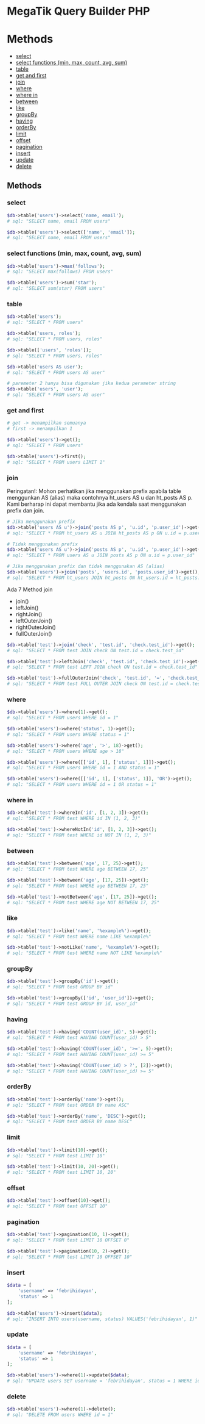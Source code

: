 # MegaTik Query Builder PHP



# Methods

* [select](#select)
* [select functions (min, max, count, avg, sum)](#select-functions-min-max-count-avg-sum)
* [table](#table)
* [get and first](#get-and-first)
* [join](#join)
* [where](#where)
* [where in](#where-in)
* [between](#between)
* [like](#like)
* [groupBy](#groupby)
* [having](#having)
* [orderBy](#orderby)
* [limit](#limit)
* [offset](#offset)
* [pagination](#pagination)
* [insert](#insert)
* [update](#update)
* [delete](#delete)

## Methods

### select
```php
$db->table('users')->select('name, email');
# sql: "SELECT name, email FROM users"

$db->table('users')->select(['name', 'email']);
# sql: "SELECT name, email FROM users"
```

### select functions (min, max, count, avg, sum)
```php
$db->table('users')->max('follows');
# sql: "SELECT max(follows) FROM users"

$db->table('users')->sum('star');
# sql: "SELECT sum(star) FROM users"
```

### table
```php
$db->table('users');
# sql: "SELECT * FROM users"

$db->table('users, roles');
# sql: "SELECT * FROM users, roles"

$db->table(['users', 'roles']);
# sql: "SELECT * FROM users, roles"

$db->table('users AS user');
# sql: "SELECT * FROM users AS user"

# paremeter 2 hanya bisa digunakan jika kedua perameter string
$db->table('users', 'user');
# sql: "SELECT * FROM users AS user"
```

### get and first
```php
# get -> menampilkan semuanya
# first -> menampilkan 1

$db->table('users')->get();
# sql: "SELECT * FROM users"

$db->table('users')->first();
# sql: "SELECT * FROM users LIMIT 1"
```

### join
Peringatan!: Mohon perhatikan jika menggunakan prefix apabila table menggunkan AS (alias) maka contohnya ht_users AS u dan ht_posts AS p. Kami berharap ini dapat membantu jika ada kendala saat menggunakan prefix dan join.

```php
# Jika menggunakan prefix
$db->table('users AS u')->join('posts AS p', 'u.id', 'p.user_id')->get();
# sql: "SELECT * FROM ht_users AS u JOIN ht_posts AS p ON u.id = p.user_id"

# Tidak menggunakan prefix
$db->table('users AS u')->join('posts AS p', 'u.id', 'p.user_id')->get();
# sql: "SELECT * FROM users AS u JOIN posts AS p ON u.id = p.user_id"

# Jika menggunakan prefix dan tidak menggunakan AS (alias)
$db->table('users')->join('posts', 'users.id', 'posts.user_id')->get();
# sql: "SELECT * FROM ht_users JOIN ht_posts ON ht_users.id = ht_posts.user_id"
```

Ada 7 Method join

* join()
* leftJoin()
* rightJoin()
* leftOuterJoin()
* rightOuterJoin()
* fullOuterJoin()

```php
$db->table('test')->join('check', 'test.id', 'check.test_id')->get();
# sql: "SELECT * FROM test JOIN check ON test.id = check.test_id"

$db->table('test')->leftJoin('check', 'test.id', 'check.test_id')->get();
# sql: "SELECT * FROM test LEFT JOIN check ON test.id = check.test_id"

$db->table('test')->fullOuterJoin('check', 'test.id', '=', 'check.test_id')->get();
# sql: "SELECT * FROM test FULL OUTER JOIN check ON test.id = check.test_id"
```

### where
```php
$db->table('users')->where(1)->get();
# sql: "SELECT * FROM users WHERE id = 1"

$db->table('users')->where('status', 1)->get();
# sql: "SELECT * FROM users WHERE status = 1"

$db->table('users')->where('age', '>', 18)->get();
# sql: "SELECT * FROM users WHERE age > 18"

$db->table('users')->where([['id', 1], ['status', 1]])->get();
# sql: "SELECT * FROM users WHERE id = 1 AND status = 1"

$db->table('users')->where([['id', 1], ['status', 1]], 'OR')->get();
# sql: "SELECT * FROM users WHERE id = 1 OR status = 1"
```

### where in
```php
$db->table('test')->whereIn('id', [1, 2, 3])->get();
# sql: "SELECT * FROM test WHERE id IN (1, 2, 3)"

$db->table('test')->whereNotIn('id', [1, 2, 3])->get();
# sql: "SELECT * FROM test WHERE id NOT IN (1, 2, 3)"
```

### between
```php
$db->table('test')->between('age', 17, 25)->get();
# sql: "SELECT * FROM test WHERE age BETWEEN 17, 25"

$db->table('test')->between('age', [17, 25])->get();
# sql: "SELECT * FROM test WHERE age BETWEEN 17, 25"

$db->table('test')->notBetween('age', [17, 25])->get();
# sql: "SELECT * FROM test WHERE age NOT BETWEEN 17, 25"
```

### like
```php
$db->table('test')->like('name', '%example%')->get();
# sql: "SELECT * FROM test WHERE name LIKE %example%"

$db->table('test')->notLike('name', '%example%')->get();
# sql: "SELECT * FROM test WHERE name NOT LIKE %example%"
```

### groupBy
```php
$db->table('test')->groupBy('id')->get();
# sql: "SELECT * FROM test GROUP BY id"

$db->table('test')->groupBy(['id', 'user_id'])->get();
# sql: "SELECT * FROM test GROUP BY id, user_id"
```

### having
```php
$db->table('test')->having('COUNT(user_id)', 5)->get();
# sql: "SELECT * FROM test HAVING COUNT(user_id) > 5"

$db->table('test')->having('COUNT(user_id)', '>=', 5)->get();
# sql: "SELECT * FROM test HAVING COUNT(user_id) >= 5"

$db->table('test')->having('COUNT(user_id) > ?', [2])->get();
# sql: "SELECT * FROM test HAVING COUNT(user_id) >= 5"
```

### orderBy
```php
$db->table('test')->orderBy('name')->get();
# sql: "SELECT * FROM test ORDER BY name ASC"

$db->table('test')->orderBy('name', 'DESC')->get();
# sql: "SELECT * FROM test ORDER BY name DESC"
```

### limit
```php
$db->table('test')->limit(10)->get();
# sql: "SELECT * FROM test LIMIT 10"

$db->table('test')->limit(10, 20)->get();
# sql: "SELECT * FROM test LIMIT 10, 20"
```

### offset
```php
$db->table('test')->offset(10)->get();
# sql: "SELECT * FROM test OFFSET 10"
```

### pagination
```php
$db->table('test')->pagination(10, 1)->get();
# sql: "SELECT * FROM test LIMIT 10 OFFSET 0"

$db->table('test')->pagination(10, 2)->get();
# sql: "SELECT * FROM test LIMIT 10 OFFSET 10"
```

### insert
```php
$data = [
    'username' => 'febrihidayan',
    'status' => 1
];

$db->table('users')->insert($data);
# sql: "INSERT INTO users(username, status) VALUES('febrihidayan', 1)"
```

### update
```php
$data = [
    'username' => 'febrihidayan',
    'status' => 1
];

$db->table('users')->where(1)->update($data);
# sql: "UPDATE users SET username = 'febrihidayan', status = 1 WHERE id = 1"
```

### delete
```php
$db->table('users')->where(1)->delete();
# sql: "DELETE FROM users WHERE id = 1"
```
